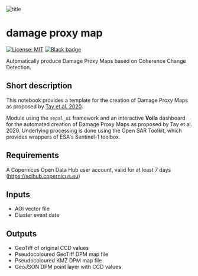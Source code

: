 ![title](https://raw.githubusercontent.com/ESA-PhiLab/OST_Notebooks/master/auxiliary/header_image.PNG)

# damage proxy map
[![License: MIT](https://img.shields.io/badge/License-MIT-yellow.svg)](LICENSE)
[![Black badge](https://img.shields.io/badge/code%20style-black-000000.svg)](https://github.com/psf/black)

Automatically produce Damage Proxy Maps based on Coherence Change Detection.

## Short description

This notebook provides a template for the creation of Damage Proxy Maps as proposed by [Tay et al. 2020](https://www.nature.com/articles/s41597-020-0443-5).

Module using the `sepal_ui` framework and an interactive **Voila** dashboard for the automated creation of Damage Proxy Maps as proposed by Tay et al. 2020. Underlying processing is done using the Open SAR Toolkit, which provides wrappers of ESA's Sentinel-1 toolbox. 


## Requirements

A Copernicus Open Data Hub user account, valid for at least 7 days (https://scihub.copernicus.eu)

## Inputs

-   AOI vector file
-   Diaster event date


## Outputs

-   GeoTiff of original CCD values
-   Pseudocoloured GeoTiff DPM map file
-   Pseudocoloured KMZ DPM map file
-   GeoJSON DPM point layer with CCD values
